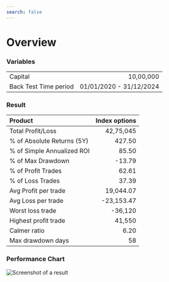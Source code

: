 ```yaml
---
search: false
---
```



# Overview

### Variables
<style>
  td:first-child {
    text-align: left;
  }
 
  td:last-child {
    text-align: right;
  }
</style>
 
<table>
    <tr>
    <td>Capital</td>
    <td>10,00,000</td>
    </tr>
    <tr>
    <td>Back Test Time period</td>
    <td>01/01/2020 - 31/12/2024</td>
    </tr>
</table>

### Result

|Product|Index options|
|:-|-:|
|Total Profit/Loss|42,75,045|
|% of Absolute Returns (5Y)|427.50|
|% of Simple Annualized ROI|85.50|
|% of Max Drawdown|-13.79|
|% of Profit Trades|62.61|
% of Loss Trades|37.39|
|Avg Profit per trade|19,044.07|
|Avg Loss per trade|-23,153.47|
|Worst loss trade|-36,120|
|Highest profit trade|41,550|
|Calmer ratio|6.20|
|Max drawdown days|58|

### Performance Chart

![Screenshot of a result](/Ember.png)